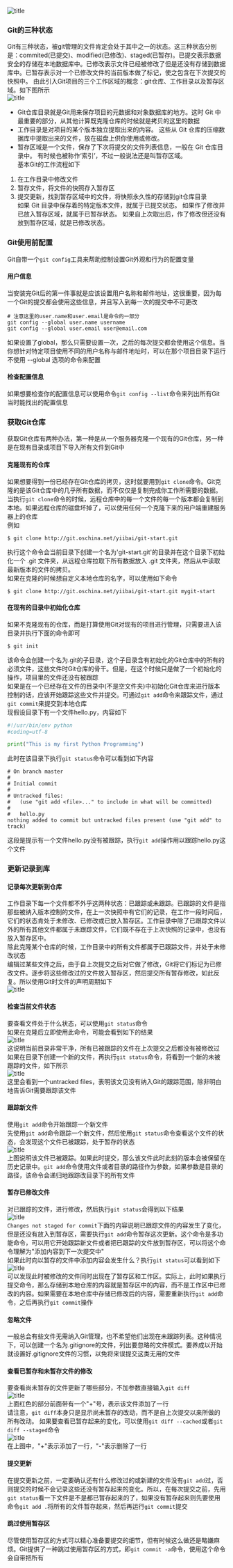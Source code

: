 ![title](https://raw.githubusercontent.com/liujinxi931204/image/master/gitnote/2020/12/11/1607667705864-1607667705869.png)  
### Git的三种状态  
Git有三种状态，被git管理的文件肯定会处于其中之一的状态。这三种状态分别是：commited(已提交)、modified(已修改)、staged(已暂存)。已提交表示数据安全的存储在本地数据库中。已修改表示文件已经被修改了但是还没有存储到数据库中。已暂存表示对一个已修改文件的当前版本做了标记，使之包含在下次提交的快照中。
由此引入Git项目的三个工作区域的概念：git仓库、工作目录以及暂存区域。如下图所示  
![title](https://raw.githubusercontent.com/liujinxi931204/image/master/gitnote/2020/12/13/1607842577792-1607842577817.png)  
+ Git仓库目录就是Git用来保存项目的元数据和对象数据库的地方。这时 Git 中最重要的部分，从其他计算既克隆仓库的时候就是拷贝的这里的数据  
+ 工作目录是对项目的某个版本独立提取出来的内容。 这些从 Git 仓库的压缩数据库中提取出来的文件，放在磁盘上供你使用或修改。
+ 暂存区域是一个文件，保存了下次将提交的文件列表信息，一般在 Git 仓库目录中。 有时候也被称作‘索引’，不过一般说法还是叫暂存区域。  
基本Git的工作流程如下  
1. 在工作目录中修改文件  
2. 暂存文件，将文件的快照存入暂存区  
3. 提交更新，找到暂存区域中的文件，将快照永久性的存储到git仓库目录  
如果 Git 目录中保存着的特定版本文件，就属于已提交状态。 如果作了修改并已放入暂存区域，就属于已暂存状态。 如果自上次取出后，作了修改但还没有放到暂存区域，就是已修改状态。  
### Git使用前配置  
Git自带一个`git config`工具来帮助控制设置Git外观和行为的配置变量  
#### 用户信息  
当安装完Git后的第一件事就是应该设置用户名称和邮件地址，这很重要，因为每一个Git的提交都会使用这些信息，并且写入到每一次的提交中不可更改  
```shell
# 注意这里的user.name和user.email是命令的一部分
git config --global user.name username
git config --global user.email user@email.com
```  
如果设置了global，那么只需要设置一次，之后的每次提交都会使用这个信息。当你想针对特定项目使用不同的用户名称与邮件地址时，可以在那个项目目录下运行不使用 --global 选项的命令来配置
#### 检查配置信息  
如果想要检查你的配置信息可以使用命令`git config --list`命令来列出所有Git当时能找出的配置信息  
### 获取Git仓库  
获取Git仓库有两种办法，第一种是从一个服务器克隆一个现有的Git仓库，另一种是在现有目录或项目下导入所有文件到Git中  
#### 克隆现有的仓库  
如果想要得到一份已经存在Git仓库的拷贝，这时就要用到`git clone`命令。Git克隆的是该Git仓库中的几乎所有数据，而不仅仅是复制完成你工作所需要的数据。当执行`git clone`命令的时候，远程仓库中的每一个文件的每一个版本都会复制到本地。如果远程仓库的磁盘坏掉了，可以使用任何一个克隆下来的用户端重建服务器上的仓库  
例如  
```shell
$ git clone http://git.oschina.net/yiibai/git-start.git
```  
执行这个命令会当前目录下创建一个名为'git-start.git'的目录并在这个目录下初始化一个 .git 文件夹，从远程仓库拉取下所有数据放入 .git 文件夹，然后从中读取最新版本的文件的拷贝。  
如果在克隆的时候想自定义本地仓库的名字，可以使用如下命令  
```shell
$ git clone http://git.oschina.net/yiibai/git-start.git mygit-start
```  
#### 在现有的目录中初始化仓库  
如果不克隆现有的仓库，而是打算使用Git对现有的项目进行管理，只需要进入该目录并执行下面的命令即可  
```shell
$ git init
```  
该命令会创建一个名为.git的子目录，这个子目录含有初始化的Git仓库中的所有的必须文件，这些文件时Git仓库的骨干。但是，在这个时候只是做了一个初始化的操作，项目里的文件还没有被跟踪  
如果是在一个已经存在文件的目录中(不是空文件夹)中初始化Git仓库来进行版本控制的话，应该开始跟踪这些文件并提交。可通过`git add`命令来跟踪文件，通过`git commit`来提交到本地仓库  
现假设目录下有一个文件hello.py，内容如下  
```python
#!/usr/bin/env python
#coding=utf-8

print("This is my first Python Programming")
```  
此时在该目录下执行`git status`命令可以看到如下内容  
```shell
# On branch master
#
# Initial commit
#
# Untracked files:
#   (use "git add <file>..." to include in what will be committed)
#
#	hello.py
nothing added to commit but untracked files present (use "git add" to track)
```
这段是提示有一个文件hello.py没有被跟踪，执行`git add`操作用以跟踪hello.py这个文件  
### 更新记录到库  
#### 记录每次更新到仓库  
 工作目录下每一个文件都不外乎这两种状态：已跟踪或未跟踪。已跟踪的文件是指那些被纳入版本控制的文件，在上一次快照中有它们的记录，在工作一段时间后，它们的状态肯处于未修改、已修改或已放入暂存区。工作目录中除了已跟踪文件以外的所有其他文件都属于未跟踪文件，它们既不存在于上次快照的记录中，也没有放入暂存区中。  
除此克隆某个仓库的时候，工作目录中的所有文件都属于已跟踪文件，并处于未修改状态  
编辑过某些文件之后，由于自上次提交之后对它做了修改，Git将它们标记为已修改文件。逐步将这些修改过的文件放入暂存区，然后提交所有暂存修改，如此反复。所以使用Git时文件的声明周期如下  
![title](https://raw.githubusercontent.com/liujinxi931204/image/master/gitnote/2020/12/13/1607870560699-1607870560701.png)  
#### 检查当前文件状态  
要查看文件处于什么状态，可以使用`git status`命令  
如果在克隆后立即使用此命令，可能会看到如下的结果    
![title](https://raw.githubusercontent.com/liujinxi931204/image/master/gitnote/2020/12/13/1607871071297-1607871071298.png)  
这说明当前目录非常干净，所有已被跟踪的文件在上次提交之后都没有被修改过  
如果在目录下创建一个新的文件，再执行`git status`命令，将看到一个新的未被跟踪的文件，如下所示  
![title](https://raw.githubusercontent.com/liujinxi931204/image/master/gitnote/2020/12/13/1607871253744-1607871253751.png)  
这里会看到一个untracked files，表明该文见没有纳入Git的跟踪范围，除非明白地告诉Git需要跟踪该文件  
#### 跟踪新文件  
使用`git add`命令开始跟踪一个新文件  
先使用`git add`命令跟踪一个新文件，然后使用`git status`命令查看这个文件的状态，会发现这个文件已被跟踪，处于暂存的状态  
![title](https://raw.githubusercontent.com/liujinxi931204/image/master/gitnote/2020/12/13/1607872504316-1607872504317.png)  
上图说明该文件已被跟踪。如果此时提交，那么该文件此时此刻的版本会被保留在历史记录中。`git add`命令使用文件或者目录的路径作为参数，如果参数是目录的路径，该命令会递归地跟踪改目录下的所有文件  
#### 暂存已修改文件  
对已跟踪的文件，进行修改，然后执行`git status`会得到以下结果  
![title](https://raw.githubusercontent.com/liujinxi931204/image/master/gitnote/2020/12/14/1607910225374-1607910225375.png)  
`Changes not staged for commit`下面的内容说明已跟踪文件的内容发生了变化，但是还没有放入到暂存区，需要执行`git add`命令暂存这次更新。这个命令是多功能命令，可以用它开始跟踪新文件或者把已跟踪的文件放到暂存区，可以将这个命令理解为"添加内容到下一次提交中"  
如果此时向以暂存的文件中添加内容会发生什么？执行`git status`可以看到如下  
![title](https://raw.githubusercontent.com/liujinxi931204/image/master/gitnote/2020/12/14/1607911129477-1607911129478.png)  
可以发现此时被修改的文件同时出现在了暂存区和工作区。实际上，此时如果执行提交命令，那么存储到本地仓库的内容就是暂存区中的内容，而不是工作区中已修改的内容。如果需要在本地仓库中存储已修改后的内容，需要重新执行`git add`命令，之后再执行`git commit`操作  
#### 忽略文件  
一般总会有些文件无需纳入Git管理，也不希望他们出现在未跟踪列表。这种情况下，可以创建一个名为.gitignore的文件，列出要忽略的文件模式。要养成以开始就设置好.gitignore文件的习惯，以免将来误提交这类无用的文件  
#### 查看已暂存和未暂存文件的修改  
要查看尚未暂存的文件更新了哪些部分，不加参数直接输入`git diff`  
![title](https://raw.githubusercontent.com/liujinxi931204/image/master/gitnote/2020/12/14/1607912997692-1607912997693.png)  
上面红色的部分前面带有一个"+"号，表示该文件添加了一行  
请注意，`git diff`本身只是显示尚未暂存的改动，而不是自上次提交以来所做的所有改动。
如果要查看已暂存起来的变化，可以使用`git diff --cached`或者`git diff --staged`命令  
![title](https://raw.githubusercontent.com/liujinxi931204/image/master/gitnote/2020/12/14/1607913421222-1607913421223.png)  
在上图中，"+"表示添加了一行，"-"表示删除了一行  
#### 提交更新  
在提交更新之前，一定要确认还有什么修改过的或新建的文件没有`git add`过，否则提交的时候不会记录这些还没有暂存起来的变化。所以，在每次提交之前，先用`git status`看一下文件是不是都已暂存起来的了，如果没有暂存起来则先要使用命令`git add .`将所有的文件暂存起来，然后再运行`git commit`提交  
#### 跳过使用暂存区  
尽管使用暂存区的方式可以精心准备要提交的细节，但有时候这么做还是略嫌麻烦。Git提供了一种跳过使用暂存区的方式，即`git commit -a`命令，使用这个命令会自带把所有


















